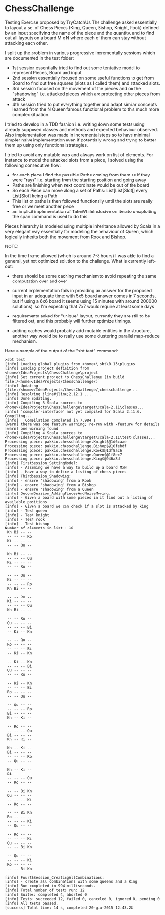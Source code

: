 # ChessChallenge
Testing Exercise proposed by TryCatchUs
The challenge asked essentially to layout a set of Chess Pieces (King, Queen, Bishop, Knight, Rook) 
defined by an input specifying the name of the piece and the quantity, and to find out all layouts on
a board M x N where each of them can stay without attacking each other.

I split up the problem in various progressive incrementally sessions which are documented in the test folder:

* 1st session essentially tried to find out some tentative model to represent Pieces, Board and input
* 2nd session essentially focused on some useful functions to get from Board to find out free squares (slots as I called them) and attacked slots.
* 3rd session focused on the movement of the pieces and on the "shadowing" i.e. attacked pieces which are protecting other pieces from attack
* 4th session tried to put everything together and adapt similar concepts learned from the N Queen famous functional problem to this much more complex situation.


I tried to develop in a TDD fashion i.e. writing down some tests using already supposed classes and methods and expected behaviour observed.
Also implementation was made in incremental steps so to have minimal simpler naive implementation even if potentially wrong and trying to better them up using only functional strategies.

I tried to avoid any mutable vars and always work on list of elements. For instance to model the attacked slots from a piece, I solved using the following consecutive flow:

* for each piece I find the possible Paths coming from them as if they were "rays" i.e. starting from the starting position and going away
* Paths are finishing when next coordinate would be out of the board
* So each Piece can move along a set of Paths: List[List[Slot]] every List[Slot] being a Path
* This list of paths is then followed functionally until the slots are really free or we meet another piece
* an implicit implementation of TakeWhileInclusive on iterators exploiting the span command is used to do this 

Pieces hierarchy is modeled using multiple inheritance allowed by Scala in a very elegant way essentially for modeling the behaviour of Queen,
which logically inherits both the movement from Rook and Bishop.

NOTE:

In the time frame allowed (which is around 7-8 hours) I was able to find a general, yet not optimized solution to the challenge.
What is currently left-out:

* there should be some caching mechanism to avoid repeating the same computation over and over
* current implementation fails in providing an answer for the proposed input in an adequate time: with 5x5 board answer comes in 7 seconds, but if using a 6x6 board it seems using 15 minutes with around 200000 solutions), so I'm expecting that 7x7 would require at least some days
* requirements asked for "unique" layout, currently they are still to be filtered out, and this probably will further optimize timings.

* adding caches would probably add mutable entities in the structure, another way would be to really use some clustering parallel map-reduce mechanism.




Here a sample of the output of the "sbt test" command:


    >sbt test
    [info] Loading global plugins from <home>\.sbt\0.13\plugins
    [info] Loading project definition from <home>\IdeaProjects\ChessChallenge\project
    [info] Set current project to ChessChallenge (in build file:/<home>/IdeaProjects/ChessChallenge/)
    [info] Updating {file:/<home>/IdeaProjects/ChessChallenge/}chesschallenge...
    [info] Resolving jline#jline;2.12.1 ...
    [info] Done updating.
    [info] Compiling 3 Scala sources to <home>\IdeaProjects\ChessChallenge\target\scala-2.11\classes...
    [info] 'compiler-interface' not yet compiled for Scala 2.11.6. Compiling...
    [info]   Compilation completed in 7.984 s
    [warn] there was one feature warning; re-run with -feature for details
    [warn] one warning found
    [info] Compiling 4 Scala sources to <home>\IdeaProjects\ChessChallenge\target\scala-2.11\test-classes...
    Processing piece: pakkio.chesschallenge.Knight$@1d6caae
    Processing piece: pakkio.chesschallenge.Bishop$@10febdf
    Processing piece: pakkio.chesschallenge.Rook$@1df8ac6
    Processing piece: pakkio.chesschallenge.Queen$@1f8ec7
    Processing piece: pakkio.chesschallenge.King$@946a8d
    [info] FirstSession_SettingModel:
    [info] - Assuming we have a way to build up a board MxN
    [info] - Have a way to define a listing of chess pieces
    [info] ThirdSession_Shadowing:
    [info] - ensure 'shadowing' from a Rook
    [info] - ensure 'shadowing' from a Bishop
    [info] - ensure 'shadowing' from a Queen
    [info] SecondSession_AddingPiecesAndNaiveMoving:
    [info] - Given a board with some pieces in it find out a listing of available positions
    [info] - Given a board we can check if a slot is attacked by king
    [info] - Test queen
    [info] - Test knight
    [info] - Test rook
    [info] - Test bishop
    Number of elements in list : 16
     Kn Bi -- --
     -- -- -- Ro
     Ki -- -- --
     -- -- Qu --
    
     Kn Bi -- --
     -- -- -- Qu
     Ki -- -- --
     -- -- Ro --
    
     -- -- Qu --
     Ki -- -- --
     -- -- -- Ro
     Kn Bi -- --
    
     -- -- Ro --
     Ki -- -- --
     -- -- -- Qu
     Kn Bi -- --
    
     -- -- Ro --
     Qu -- -- --
     -- -- -- Bi
     -- Ki -- Kn
    
     -- -- Qu --
     Ro -- -- --
     -- -- -- Bi
     -- Ki -- Kn
    
     -- Ki -- Kn
     -- -- -- Bi
     Qu -- -- --
     -- -- Ro --
    
     -- Ki -- Kn
     -- -- -- Bi
     Ro -- -- --
     -- -- Qu --
    
     -- Qu -- --
     -- -- -- Ro
     Bi -- -- --
     Kn -- Ki --
    
     -- Ro -- --
     -- -- -- Qu
     Bi -- -- --
     Kn -- Ki --
    
     Kn -- Ki --
     Bi -- -- --
     -- -- -- Ro
     -- Qu -- --
    
     Kn -- Ki --
     Bi -- -- --
     -- -- -- Qu
     -- Ro -- --
    
     -- -- Bi Kn
     Qu -- -- --
     -- -- -- Ki
     -- Ro -- --
    
     -- -- Bi Kn
     Ro -- -- --
     -- -- -- Ki
     -- Qu -- --
    
     -- Ro -- --
     -- -- -- Ki
     Qu -- -- --
     -- -- Bi Kn
    
     -- Qu -- --
     -- -- -- Ki
     Ro -- -- --
     -- -- Bi Kn
    
    [info] FourthSession_CreatingAllCombinations:
    [info] - create all combinations with some queens and a King
    [info] Run completed in 994 milliseconds.
    [info] Total number of tests run: 12
    [info] Suites: completed 4, aborted 0
    [info] Tests: succeeded 12, failed 0, canceled 0, ignored 0, pending 0
    [info] All tests passed.
    [success] Total time: 14 s, completed 20-giu-2015 12.43.28
    




